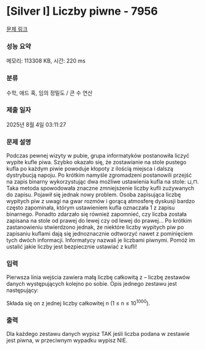 # [Silver I] Liczby piwne - 7956 

[문제 링크](https://www.acmicpc.net/problem/7956) 

### 성능 요약

메모리: 113308 KB, 시간: 220 ms

### 분류

수학, 애드 혹, 임의 정밀도 / 큰 수 연산

### 제출 일자

2025년 8월 4일 03:11:27

### 문제 설명

<p>Podczas pewnej wizyty w pubie, grupa informatyków postanowiła liczyć wypite kufle piwa. Szybko okazało się, że zostawianie na stole pustego kufla po każdym piwie powoduje kłopoty z ilością miejsca i dalszą dystrybucją napoju. Po krótkim namyśle zgromadzeni postanowili przejść na zapis binarny wykorzystując dwa możliwe ustawienia kufla na stole: ⊔,⊓. Taka metoda spowodowała znaczne zmniejszenie liczby kufli zużywanych do zapisu. Pojawił się jednak nowy problem. Osoba zapisująca liczbę wypitych piw z uwagi na gwar rozmów i gorącą atmosferę dyskusji bardzo często zapominała, którym ustawieniem kufla oznaczała 1 z zapisu binarnego. Ponadto zdarzało się również zapomnieć, czy liczba została zapisana na stole od prawej do lewej czy od lewej do prawej... Po krótkim zastanowieniu stwierdzono jednak, że niektóre liczby wypitych piw po zapisaniu kuflami dają się jednoznacznie odtworzyć nawet z pominięciem tych dwóch informacji. Informatycy nazwali je liczbami piwnymi. Pomóż im ustalić jakie liczby jest bezpiecznie ustawiać z kufli!</p>

### 입력 

 <p>Pierwsza linia wejścia zawiera małą liczbę całkowitą z – liczbę zestawów danych występujących kolejno po sobie. Opis jednego zestawu jest następujący:</p>

<p>Składa się on z jednej liczby całkowitej n (1 ≤ n ≤ 10<sup>1000</sup>).</p>

### 출력 

 <p>Dla każdego zestawu danych wypisz TAK jeśli liczba podana w zestawie jest piwna, w przeciwnym wypadku wypisz NIE.</p>

